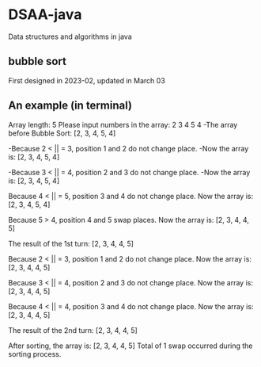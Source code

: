 # DSAA-java
Data structures and algorithms in java

## bubble sort ##
First designed in 2023-02, updated in March 03

## An example (in terminal) ##
Array length: 5
Please input numbers in the array: 2 3 4 5 4
-The array before Bubble Sort: [2, 3, 4, 5, 4]

-Because 2 < || = 3, position 1 and 2 do not change place. 
-Now the array is: [2, 3, 4, 5, 4]

-Because 3 < || = 4, position 2 and 3 do not change place. 
-Now the array is: [2, 3, 4, 5, 4]

Because 4 < || = 5, position 3 and 4 do not change place. 
Now the array is: [2, 3, 4, 5, 4]

Because 5 > 4, position 4 and 5 swap places. 
Now the array is: [2, 3, 4, 4, 5]

The result of the 1st turn: [2, 3, 4, 4, 5]

Because 2 < || = 3, position 1 and 2 do not change place. 
Now the array is: [2, 3, 4, 4, 5]

Because 3 < || = 4, position 2 and 3 do not change place. 
Now the array is: [2, 3, 4, 4, 5]

Because 4 < || = 4, position 3 and 4 do not change place. 
Now the array is: [2, 3, 4, 4, 5]

The result of the 2nd turn: [2, 3, 4, 4, 5]

After sorting, the array is: [2, 3, 4, 4, 5]
Total of 1 swap occurred during the sorting process.

